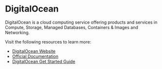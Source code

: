 # DigitalOcean

DigitalOcean is a cloud computing service offering products and services in Compute, Storage, Managed Databases, Containers & Images and Networking.

Visit the following resources to learn more:

- [DigitalOcean Website](https://www.digitalocean.com/)
- [Official Documentation](https://docs.digitalocean.com/products/)
- [DigitalOcean Get Started Guide](https://docs.digitalocean.com/products/getting-started/)
